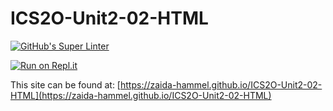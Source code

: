 # ICS2O-Unit2-02-HTML
[![GitHub's Super Linter](https://github.com/zaida-hammel/ICS2O-Unit2-02-HTML/workflows/GitHub's%20Super%20Linter/badge.svg)](https://github.com/zaida-hammel/ICS2O-Unit2-02-HTML/actions)



[![Run on Repl.it](https://repl.it/badge/github/zaida-hammel/ICS2O-Unit2-02-HTML)](https://repl.it/github/zaida-hammel/ICS2O-Unit2-02-HTML)

This site can be found at: [https://zaida-hammel.github.io/ICS2O-Unit2-02-HTML](https://zaida-hammel.github.io/ICS2O-Unit2-02-HTML)
